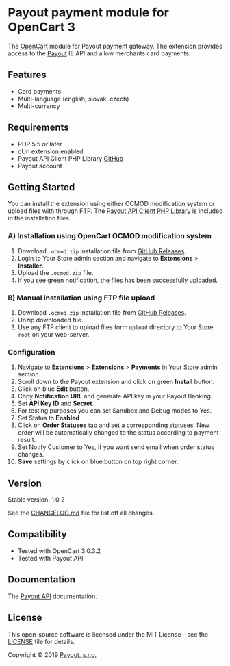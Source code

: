 # Payout payment module for OpenCart 3

The [OpenCart](https://www.opencart.com/) module for Payout payment gateway.
The extension provides access to the [Payout](https://payout.one/) IE API and allow merchants card payments.

## Features

* Card payments
* Multi-language (english, slovak, czech)
* Multi-currency

## Requirements

* PHP 5.5 or later
* cUrl extension enabled
* Payout API Client PHP Library [GitHub](https://github.com/payout-one/payout_php)
* Payout account

## Getting Started

You can install the extension using either OCMOD modification system or upload files with through FTP.
The [Payout API Client PHP Library]((https://github.com/payout-one/payout_php)) is included in the installation files.

### A) Installation using OpenCart OCMOD modification system

1. Download `.ocmod.zip` installation file from [GitHub Releases](https://github.com/payout-one/payout_opencart3/releases).
2. Login to Your Store admin section and navigate to __Extensions__ > __Installer__.
3. Upload the `.ocmod.zip` file.
4. If you see green notification, the files has been successfully uploaded.

### B) Manual installation using FTP file upload

1. Download `.ocmod.zip` installation file from [GitHub Releases](https://github.com/payout-one/payout_opencart2/releases).
2. Unzip downloaded file.
3. Use any FTP client to upload files form `upload` directory to Your Store `root` on your web-server.

### Configuration

1. Navigate to __Extensions__ > __Extensions__ > __Payments__ in Your Store admin section.
2. Scroll down to the Payout extension and click on green __Install__ button.
3. Click on blue __Edit__ button.
4. Copy __Notification URL__ and generate API key in your Payout Banking.
5. Set __API Key ID__ and __Secret__.
6. For testing purposes you can set Sandbox and Debug modes to Yes.
7. Set Status to __Enabled__
8. Click on __Order Statuses__ tab and set a corresponding statuses.
New order will be automatically changed to the status according to payment result.
9. Set Notify Customer to Yes, if you want send email when order status changes.
10. __Save__ settings by click on blue button on top right corner.

## Version

Stable version: 1.0.2

See the [CHANGELOG.md](CHANGELOG.md) file for list off all changes.

## Compatibility

* Tested with OpenCart 3.0.3.2
* Tested with Payout API

## Documentation

The [Payout API](https://postman.payout.one/?version=latest) documentation.

## License

This open-source software is licensed under the MIT License - see the [LICENSE](LICENSE) file for details.

Copyright © 2019 [Payout, s.r.o.](https://payout.one/)